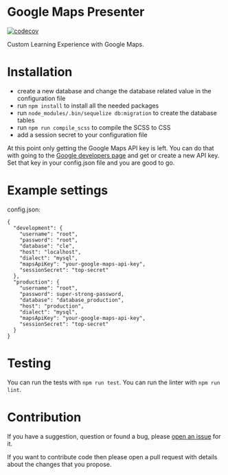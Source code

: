 # Google Maps Presenter
[![codecov](https://codecov.io/gh/vkaracic/cle-maps/branch/master/graph/badge.svg)](https://codecov.io/gh/vkaracic/cle-maps)

Custom Learning Experience with Google Maps.

# Installation
- create a new database and change the database related value in the configuration file
- run `npm install` to install all the needed packages
- run `node_modules/.bin/sequelize db:migration` to create the database tables
- run `npm run compile_scss` to compile the SCSS to CSS
- add a session secret to your configuration file

At this point only getting the Google Maps API key is left. You can do that with going to the [Google developers page](https://developers.google.com/maps/documentation/javascript/get-api-key) and get or create a new API key. Set that key in your config.json file and you are good to go.

# Example settings
config.json:
```
{
  "development": {
    "username": "root",
    "password": "root",
    "database": "cle",
    "host": "localhost",
    "dialect": "mysql",
    "mapsApiKey": "your-google-maps-api-key",
    "sessionSecret": "top-secret"
  },
  "production": {
    "username": "root",
    "password": super-strong-password,
    "database": "database_production",
    "host": "production",
    "dialect": "mysql",
    "mapsApiKey": "your-google-maps-api-key",
    "sessionSecret": "top-secret"
  }
}
```

# Testing
You can run the tests with `npm run test`.
You can run the linter with `npm run lint`.

# Contribution
If you have a suggestion, question or found a bug, please [open an issue](https://github.com/vkaracic/cle-maps/issues/new) for it.

If you want to contribute code then please open a pull request with details about the changes that you propose.
